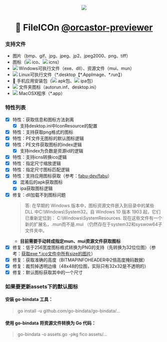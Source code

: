 <p align="center">
  <a href="https://orcastor.github.io/doc/">
    <img src="https://orcastor.github.io/doc/logo.svg">
  </a>
</p>

<h1 align="center"><strong>🔬 FileICOn</strong> <a href="https://github.com/orcastor/addon-previewer">@orcastor-previewer</a></h1>

### 支持文件

- 图片（bmp、gif、jpg、jpeg、jp2、jpeg2000、png、tiff）
- 图标（![](https://raw.githubusercontent.com/drag-and-publish/operating-system-logos/master/src/16x16/WIN.png) ico、![](https://raw.githubusercontent.com/drag-and-publish/operating-system-logos/master/src/16x16/MAC.png) icns）
- ![](https://raw.githubusercontent.com/drag-and-publish/operating-system-logos/master/src/16x16/WIN.png) Windows可执行文件（exe、dll）、资源文件（mui、mun）
- ![](https://raw.githubusercontent.com/drag-and-publish/operating-system-logos/master/src/16x16/LIN.png) Linux可执行文件（\*.desktop【\*.AppImage、\*.run】）
- 📱 手机应用安装包（![](https://raw.githubusercontent.com/drag-and-publish/operating-system-logos/master/src/16x16/AND.png) apk包、![](https://raw.githubusercontent.com/drag-and-publish/operating-system-logos/master/src/16x16/IOS.png) ipa包）
- ![](https://raw.githubusercontent.com/drag-and-publish/operating-system-logos/master/src/16x16/WIN.png) 文件夹图标（autorun.inf、desktop.ini）
- ![](https://raw.githubusercontent.com/drag-and-publish/operating-system-logos/master/src/16x16/MAC.png) MacOSX程序（\*.app）

### 特性列表

- [x] 特性：获取信息和图标方法剥离
  - [x] 支持desktop.ini中IconResource的配置
- [x] 特性：支持获取png格式的图标
- [x] 特性：PE文件无图标的默认图标逻辑
- [x] 特性：PE文件获取图标的index逻辑
  - [x] 支持index为负数是资源id的逻辑
- [x] 特性：支持icns转换ico逻辑
- [x] 特性：指定尺寸缩放逻辑
- [x] 特性：指定尺寸图标匹配逻辑
- [x] 特性：支持应用图标获取（参考：[fabu-dev/fabu](https://github.com/fabu-dev/fabu/blob/46befc46011d9cb9683ea467a9db126ba591004b/api/pkg/parser/parser.go#L88)）
  - [x] 混淆后的apk获取图标
  - [x] ipa获取图标逻辑
- [x] 修复：dll加载不到图标问题
  > 答: 在早期的 Windows 版本中，图标资源文件嵌入到目录中的某些 DLL 中C:\Windows\System32。自 Windows 10 版本 1903 起，它们已重新定位到： C:\Windows\SystemResources. 现在这些文件有一个新的扩展名，.mun而不是.mui （仍然存在于system32和syswow64子文件夹中。
  - **目前需要手动转成指定mun、mui资源文件获取图标**
- [x] 修复：低于256宽度图标格式转换为PNG的支持（先转换为32位位图）（参考：[获取exe *.ico文件中所有size的图片](https://stackoverflow.com/questions/16330403/get-hbitmaps-for-all-sizes-and-depths-of-a-file-type-icon-c)）
- [x] 修复：获取准确的高度（BITMAPINFOHEADER中2倍高度掩码数据）
- [x] 修复：裁剪掉透明边缘（48x48的位图，实际只有32x32是不透明的）
- [x] 修复：默认图标获取其中的一个尺寸

### 如果要更新assets下的默认图标

#### 安装 go-bindata 工具：
> go install -u github.com/go-bindata/go-bindata/...

#### 使用 go-bindata 将资源文件转换为 Go 代码：
> go-bindata -o assets.go -pkg fico assets/...